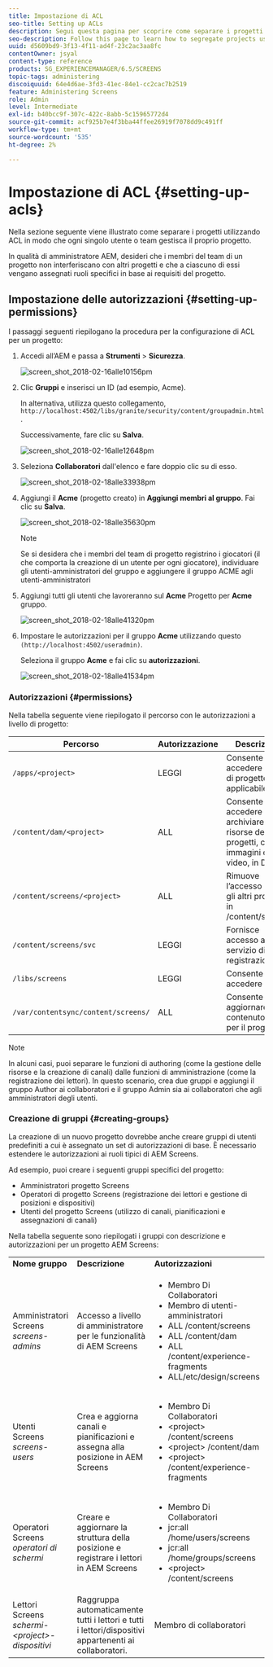 ```yaml
---
title: Impostazione di ACL
seo-title: Setting up ACLs
description: Segui questa pagina per scoprire come separare i progetti utilizzando gli ACL in modo che ogni singolo utente o team gestisca il proprio progetto.
seo-description: Follow this page to learn how to segregate projects using ACLs so that each individual or team handles their own project.
uuid: d5609bd9-3f13-4f11-ad4f-23c2ac3aa8fc
contentOwner: jsyal
content-type: reference
products: SG_EXPERIENCEMANAGER/6.5/SCREENS
topic-tags: administering
discoiquuid: 64e4d6ae-3fd3-41ec-84e1-cc2cac7b2519
feature: Administering Screens
role: Admin
level: Intermediate
exl-id: b40bcc9f-307c-422c-8abb-5c15965772d4
source-git-commit: acf925b7e4f3bba44ffee26919f7078dd9c491ff
workflow-type: tm+mt
source-wordcount: '535'
ht-degree: 2%

---
```


# Impostazione di ACL {#setting-up-acls}

Nella sezione seguente viene illustrato come separare i progetti utilizzando ACL in modo che ogni singolo utente o team gestisca il proprio progetto.

In qualità di amministratore AEM, desideri che i membri del team di un progetto non interferiscano con altri progetti e che a ciascuno di essi vengano assegnati ruoli specifici in base ai requisiti del progetto.

## Impostazione delle autorizzazioni {#setting-up-permissions}

I passaggi seguenti riepilogano la procedura per la configurazione di ACL per un progetto:

1. Accedi all’AEM e passa a **Strumenti** > **Sicurezza**.

   ![screen_shot_2018-02-16alle10156pm](assets/screen_shot_2018-02-16at10156pm.png)

1. Clic **Gruppi** e inserisci un ID (ad esempio, Acme).

   In alternativa, utilizza questo collegamento, `http://localhost:4502/libs/granite/security/content/groupadmin.html`.

   Successivamente, fare clic su **Salva**.

   ![screen_shot_2018-02-16alle12648pm](assets/screen_shot_2018-02-16at12648pm.png)

1. Seleziona **Collaboratori** dall&#39;elenco e fare doppio clic su di esso.

   ![screen_shot_2018-02-18alle33938pm](assets/screen_shot_2018-02-18at33938pm.png)

1. Aggiungi il **Acme** (progetto creato) in **Aggiungi membri al gruppo**. Fai clic su **Salva**.

   ![screen_shot_2018-02-18alle35630pm](assets/screen_shot_2018-02-18at35630pm.png)

   >[!NOTE]
   >
   >Se si desidera che i membri del team di progetto registrino i giocatori (il che comporta la creazione di un utente per ogni giocatore), individuare gli utenti-amministratori del gruppo e aggiungere il gruppo ACME agli utenti-amministratori

1. Aggiungi tutti gli utenti che lavoreranno sul **Acme** Progetto per **Acme** gruppo.

   ![screen_shot_2018-02-18alle41320pm](assets/screen_shot_2018-02-18at41320pm.png)

1. Impostare le autorizzazioni per il gruppo **Acme** utilizzando questo `(http://localhost:4502/useradmin)`.

   Seleziona il gruppo **Acme** e fai clic su **autorizzazioni**.

   ![screen_shot_2018-02-18alle41534pm](assets/screen_shot_2018-02-18at41534pm.png)

### Autorizzazioni {#permissions}

Nella tabella seguente viene riepilogato il percorso con le autorizzazioni a livello di progetto:

| **Percorso** | **Autorizzazione** | **Descrizione** |
|---|---|---|
| `/apps/<project>` | LEGGI | Consente di accedere ai file di progetto (se applicabile) |
| `/content/dam/<project>` | ALL | Consente di accedere per archiviare le risorse dei progetti, come immagini o video, in DAM |
| `/content/screens/<project>` | ALL | Rimuove l’accesso a tutti gli altri progetti in /content/screens |
| `/content/screens/svc` | LEGGI | Fornisce accesso al servizio di registrazione |
| `/libs/screens` | LEGGI | Consente di accedere a DCC |
| `/var/contentsync/content/screens/` | ALL | Consente di aggiornare il contenuto offline per il progetto |

>[!NOTE]
>
>In alcuni casi, puoi separare le funzioni di authoring (come la gestione delle risorse e la creazione di canali) dalle funzioni di amministrazione (come la registrazione dei lettori). In questo scenario, crea due gruppi e aggiungi il gruppo Author ai collaboratori e il gruppo Admin sia ai collaboratori che agli amministratori degli utenti.

### Creazione di gruppi {#creating-groups}

La creazione di un nuovo progetto dovrebbe anche creare gruppi di utenti predefiniti a cui è assegnato un set di autorizzazioni di base. È necessario estendere le autorizzazioni ai ruoli tipici di AEM Screens.

Ad esempio, puoi creare i seguenti gruppi specifici del progetto:

* Amministratori progetto Screens
* Operatori di progetto Screens (registrazione dei lettori e gestione di posizioni e dispositivi)
* Utenti del progetto Screens (utilizzo di canali, pianificazioni e assegnazioni di canali)

Nella tabella seguente sono riepilogati i gruppi con descrizione e autorizzazioni per un progetto AEM Screens:

<table>
 <tbody>
  <tr>
   <td><strong>Nome gruppo</strong></td>
   <td><strong>Descrizione</strong></td>
   <td><strong>Autorizzazioni</strong></td>
  </tr>
  <tr>
   <td>Amministratori Screens<br /> <em>screens-admins</em></td>
   <td>Accesso a livello di amministratore per le funzionalità di AEM Screens</td>
   <td>
    <ul>
     <li>Membro Di Collaboratori</li>
     <li>Membro di utenti-amministratori</li>
     <li>ALL /content/screens</li>
     <li>ALL /content/dam</li>
     <li>ALL /content/experience-fragments</li>
     <li>ALL/etc/design/screens</li>
    </ul> </td>
  </tr>
  <tr>
   <td>Utenti Screens<br /> <em>screens-users</em></td>
   <td>Crea e aggiorna canali e pianificazioni e assegna alla posizione in AEM Screens</td>
   <td>
    <ul>
     <li>Membro Di Collaboratori</li>
     <li>&lt;project&gt; /content/screens</li>
     <li>&lt;project&gt; /content/dam</li>
     <li>&lt;project&gt; /content/experience-fragments</li>
    </ul> </td>
  </tr>
  <tr>
   <td>Operatori Screens<br /> <em>operatori di schermi</em></td>
   <td>Creare e aggiornare la struttura della posizione e registrare i lettori in AEM Screens</td>
   <td>
    <ul>
     <li>Membro Di Collaboratori</li>
     <li>jcr:all /home/users/screens</li>
     <li>jcr:all /home/groups/screens</li>
     <li>&lt;project&gt; /content/screens</li>
    </ul> </td>
  </tr>
  <tr>
   <td>Lettori Screens<br /> <em>schermi-&lt;project&gt;-dispositivi</em></td>
   <td>Raggruppa automaticamente tutti i lettori e tutti i lettori/dispositivi appartenenti ai collaboratori.</td>
   <td><p> Membro di collaboratori</p> </td>
  </tr>
 </tbody>
</table>
